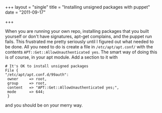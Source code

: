 +++
layout = "single"
title = "Installing unsigned packages with puppet"
date = "2011-09-17"

+++

When you are running your own repo, installing packages that  you built yourself or don't have       signatures, apt-get complains, and the puppet run fails. This frustrated me pretty seriously until I figured out what needed to be done. All you need to do is create a file in `/etc/apt/apt.conf/` with the contents `APT::Get::AllowUnauthenticated yes`. 
The smart way of doing this is of course, in your apt module. Add a section to it with

    # It's OK to install unsigned packages
    File {
    "/etc/apt/apt.conf.d/99auth":       
     owner     => root,
     group     => root,
     content   => "APT::Get::AllowUnauthenticated yes;",
     mode      => 644;
     }
 
and you should be on your merry way. 
